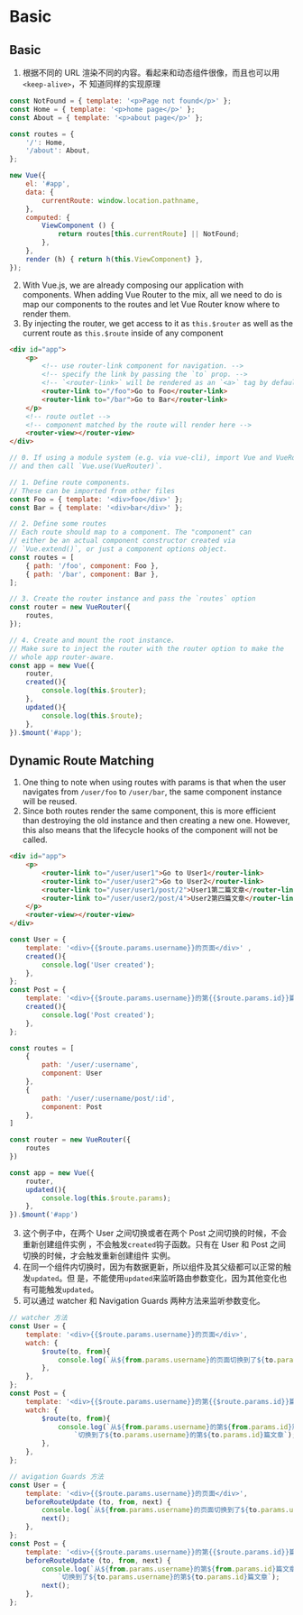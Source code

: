 # Basic

## Basic
1. 根据不同的 URL 渲染不同的内容。看起来和动态组件很像，而且也可以用`<keep-alive>`，不
知道同样的实现原理
```js
const NotFound = { template: '<p>Page not found</p>' };
const Home = { template: '<p>home page</p>' };
const About = { template: '<p>about page</p>' };

const routes = {
    '/': Home,
    '/about': About,
};

new Vue({
    el: '#app',
    data: {
        currentRoute: window.location.pathname,
    },
    computed: {
        ViewComponent () {
            return routes[this.currentRoute] || NotFound;
        },
    },
    render (h) { return h(this.ViewComponent) },
});
```
2. With Vue.js, we are already composing our application with components. When
adding Vue Router to the mix, all we need to do is map our components to the
routes and let Vue Router know where to render them.
3. By injecting the router, we get access to it as `this.$router` as well as the
current route as `this.$route` inside of any component
```html
<div id="app">
    <p>
        <!-- use router-link component for navigation. -->
        <!-- specify the link by passing the `to` prop. -->
        <!-- `<router-link>` will be rendered as an `<a>` tag by default -->
        <router-link to="/foo">Go to Foo</router-link>
        <router-link to="/bar">Go to Bar</router-link>
    </p>
    <!-- route outlet -->
    <!-- component matched by the route will render here -->
    <router-view></router-view>
</div>
```
```js
// 0. If using a module system (e.g. via vue-cli), import Vue and VueRouter
// and then call `Vue.use(VueRouter)`.

// 1. Define route components.
// These can be imported from other files
const Foo = { template: '<div>foo</div>' };
const Bar = { template: '<div>bar</div>' };

// 2. Define some routes
// Each route should map to a component. The "component" can
// either be an actual component constructor created via
// `Vue.extend()`, or just a component options object.
const routes = [
    { path: '/foo', component: Foo },
    { path: '/bar', component: Bar },
];

// 3. Create the router instance and pass the `routes` option
const router = new VueRouter({
    routes,
});

// 4. Create and mount the root instance.
// Make sure to inject the router with the router option to make the
// whole app router-aware.
const app = new Vue({
    router,
    created(){
        console.log(this.$router);
    },
    updated(){
        console.log(this.$route);
    },
}).$mount('#app');
```


## Dynamic Route Matching
1. One thing to note when using routes with params is that when the user
navigates from `/user/foo` to `/user/bar`, the same component instance will be
reused.
2. Since both routes render the same component, this is more efficient than
destroying the old instance and then creating a new one. However, this also
means that the lifecycle hooks of the component will not be called.

```html
<div id="app">
    <p>
        <router-link to="/user/user1">Go to User1</router-link>
        <router-link to="/user/user2">Go to User2</router-link>
        <router-link to="/user/user1/post/2">User1第二篇文章</router-link>
        <router-link to="/user/user2/post/4">User2第四篇文章</router-link>
    </p>
    <router-view></router-view>
</div>
```

```js
const User = {
    template: '<div>{{$route.params.username}}的页面</div>' ,
    created(){
        console.log('User created');
    },
};
const Post = {
    template: '<div>{{$route.params.username}}的第{{$route.params.id}}篇文章</div>' ,
    created(){
        console.log('Post created');
    },
};

const routes = [
    {
        path: '/user/:username',
        component: User
    },
    {
        path: '/user/:username/post/:id',
        component: Post
    },
]

const router = new VueRouter({
    routes
})

const app = new Vue({
    router,
    updated(){
        console.log(this.$route.params);
    },
}).$mount('#app')
```
3. 这个例子中，在两个 User 之间切换或者在两个 Post 之间切换的时候，不会重新创建组件实例
，不会触发`created`钩子函数。只有在 User 和 Post 之间切换的时候，才会触发重新创建组件
实例。
4. 在同一个组件内切换时，因为有数据更新，所以组件及其父级都可以正常的触发`updated`。但
是，不能使用`updated`来监听路由参数变化，因为其他变化也有可能触发`updated`。
5. 可以通过 watcher 和 Navigation Guards 两种方法来监听参数变化。
```js
// watcher 方法
const User = {
    template: '<div>{{$route.params.username}}的页面</div>',
    watch: {
        $route(to, from){
            console.log(`从${from.params.username}的页面切换到了${to.params.username}的页面`);
        },
    },
};
const Post = {
    template: '<div>{{$route.params.username}}的第{{$route.params.id}}篇文章</div>',
    watch: {
        $route(to, from){
            console.log(`从${from.params.username}的第${from.params.id}篇文章` +
                `切换到了${to.params.username}的第${to.params.id}篇文章`);
        },
    },
};
```
```js
// avigation Guards 方法
const User = {
    template: '<div>{{$route.params.username}}的页面</div>',
    beforeRouteUpdate (to, from, next) {
        console.log(`从${from.params.username}的页面切换到了${to.params.username}的页面`);
        next();
    },
};
const Post = {
    template: '<div>{{$route.params.username}}的第{{$route.params.id}}篇文章</div>',
    beforeRouteUpdate (to, from, next) {
        console.log(`从${from.params.username}的第${from.params.id}篇文章` +
            `切换到了${to.params.username}的第${to.params.id}篇文章`);
        next();
    },
};
```
